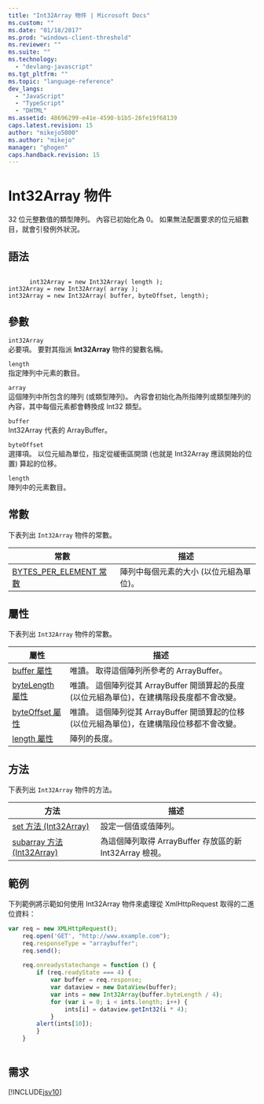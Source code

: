 ```yaml
---
title: "Int32Array 物件 | Microsoft Docs"
ms.custom: ""
ms.date: "01/18/2017"
ms.prod: "windows-client-threshold"
ms.reviewer: ""
ms.suite: ""
ms.technology: 
  - "devlang-javascript"
ms.tgt_pltfrm: ""
ms.topic: "language-reference"
dev_langs: 
  - "JavaScript"
  - "TypeScript"
  - "DHTML"
ms.assetid: 48696299-e41e-4590-b1b5-26fe19f68139
caps.latest.revision: 15
author: "mikejo5000"
ms.author: "mikejo"
manager: "ghogen"
caps.handback.revision: 15
---
```

# Int32Array 物件
32 位元整數值的類型陣列。  內容已初始化為 0。  如果無法配置要求的位元組數目，就會引發例外狀況。  
  
## 語法  
  
```  
  
      int32Array = new Int32Array( length );  
int32Array = new Int32Array( array );  
int32Array = new Int32Array( buffer, byteOffset, length);  
```  
  
## 參數  
 `int32Array`  
 必要項。  要對其指派 **Int32Array** 物件的變數名稱。  
  
 `length`  
 指定陣列中元素的數目。  
  
 `array`  
 這個陣列中所包含的陣列 \(或類型陣列\)。  內容會初始化為所指陣列或類型陣列的內容，其中每個元素都會轉換成 Int32 類型。  
  
 `buffer`  
 Int32Array 代表的 ArrayBuffer。  
  
 `byteOffset`  
 選擇項。  以位元組為單位，指定從緩衝區開頭 \(也就是 Int32Array 應該開始的位置\) 算起的位移。  
  
 `length`  
 陣列中的元素數目。  
  
## 常數  
 下表列出 `Int32Array` 物件的常數。  
  
|常數|描述|  
|--------|--------|  
|[BYTES\_PER\_ELEMENT 常數](../../javascript/reference/bytes-per-element-constant-int32array.md)|陣列中每個元素的大小 \(以位元組為單位\)。|  
  
## 屬性  
 下表列出 `Int32Array` 物件的常數。  
  
|屬性|描述|  
|--------|--------|  
|[buffer 屬性](../../javascript/reference/buffer-property-int32array.md)|唯讀。  取得這個陣列所參考的 ArrayBuffer。|  
|[byteLength 屬性](../../javascript/reference/bytelength-property-int32array.md)|唯讀。  這個陣列從其 ArrayBuffer 開頭算起的長度 \(以位元組為單位\)，在建構階段長度都不會改變。|  
|[byteOffset 屬性](../../javascript/reference/byteoffset-property-int32array.md)|唯讀。  這個陣列從其 ArrayBuffer 開頭算起的位移 \(以位元組為單位\)，在建構階段位移都不會改變。|  
|[length 屬性](../../javascript/reference/length-property-int32array.md)|陣列的長度。|  
  
## 方法  
 下表列出 `Int32Array` 物件的方法。  
  
|方法|描述|  
|--------|--------|  
|[set 方法 \(Int32Array\)](../../javascript/reference/set-method-int32array.md)|設定一個值或值陣列。|  
|[subarray 方法 \(Int32Array\)](../../javascript/reference/subarray-method-int32array.md)|為這個陣列取得 ArrayBuffer 存放區的新 Int32Array 檢視。|  
  
## 範例  
 下列範例將示範如何使用 Int32Array 物件來處理從 XmlHttpRequest 取得的二進位資料：  
  
```javascript  
var req = new XMLHttpRequest();  
    req.open('GET', "http://www.example.com");  
    req.responseType = "arraybuffer";  
    req.send();  
  
    req.onreadystatechange = function () {  
        if (req.readyState === 4) {  
            var buffer = req.response;  
            var dataview = new DataView(buffer);  
            var ints = new Int32Array(buffer.byteLength / 4);  
            for (var i = 0; i < ints.length; i++) {  
                ints[i] = dataview.getInt32(i * 4);  
            }  
        alert(ints[10]);  
        }  
    }  
  
```  
  
## 需求  
 [!INCLUDE[jsv10](../../javascript/reference/includes/jsv10-md.md)]